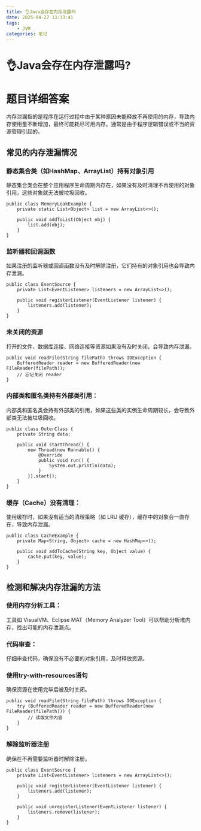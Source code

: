 ```yaml
---
title: 👌Java会存在内存泄露吗
date: 2025-04-27 13:33:41
tags:
	- JVM
categories: 笔记
--- 
```

# 👌Java会存在内存泄露吗?

# 题目详细答案
内存泄漏指的是程序在运行过程中由于某种原因未能释放不再使用的内存，导致内存使用量不断增加，最终可能耗尽可用内存。通常是由于程序逻辑错误或不当的资源管理引起的。

## 常见的内存泄漏情况
### 静态集合类（如HashMap、ArrayList）持有对象引用
静态集合类会在整个应用程序生命周期内存在，如果没有及时清理不再使用的对象引用，这些对象就无法被垃圾回收。

```plain
public class MemoryLeakExample {
    private static List<Object> list = new ArrayList<>();

    public void addToList(Object obj) {
        list.add(obj);
    }
}
```

### 监听器和回调函数
如果注册的监听器或回调函数没有及时解除注册，它们持有的对象引用也会导致内存泄漏。

```plain
public class EventSource {
    private List<EventListener> listeners = new ArrayList<>();

    public void registerListener(EventListener listener) {
        listeners.add(listener);
    }
}
```

### 未关闭的资源
打开的文件、数据库连接、网络连接等资源如果没有及时关闭，会导致内存泄漏。

```plain
public void readFile(String filePath) throws IOException {
    BufferedReader reader = new BufferedReader(new FileReader(filePath));
    // 忘记关闭 reader
}
```

### 内部类和匿名类持有外部类引用：
内部类和匿名类会持有外部类的引用，如果这些类的实例生命周期较长，会导致外部类无法被垃圾回收。

```plain
public class OuterClass {
    private String data;

    public void startThread() {
        new Thread(new Runnable() {
            @Override
            public void run() {
                System.out.println(data);
            }
        }).start();
    }
}
```

### 缓存（Cache）没有清理：
使用缓存时，如果没有适当的清理策略（如 LRU 缓存），缓存中的对象会一直存在，导致内存泄漏。

```plain
public class CacheExample {
    private Map<String, Object> cache = new HashMap<>();

    public void addToCache(String key, Object value) {
        cache.put(key, value);
    }
}
```

## 检测和解决内存泄漏的方法
### 使用内存分析工具：
工具如 VisualVM、Eclipse MAT（Memory Analyzer Tool）可以帮助分析堆内存，找出可能的内存泄漏点。

### 代码审查：
仔细审查代码，确保没有不必要的对象引用，及时释放资源。

### 使用try-with-resources语句
确保资源在使用完毕后被及时关闭。

```plain
public void readFile(String filePath) throws IOException {
    try (BufferedReader reader = new BufferedReader(new FileReader(filePath))) {
        // 读取文件内容
    }
}
```

### 解除监听器注册
确保在不再需要监听器时解除注册。

```plain
public class EventSource {
    private List<EventListener> listeners = new ArrayList<>();

    public void registerListener(EventListener listener) {
        listeners.add(listener);
    }

    public void unregisterListener(EventListener listener) {
        listeners.remove(listener);
    }
}
```
